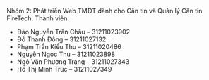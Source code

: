 Nhóm 2: Phát triển Web TMĐT dành cho Căn tin và Quản lý Căn tin FireTech.
Thành viên: 
- Đào Nguyễn Trân Châu – 31211023902
- Đỗ Thanh Đồng        – 31211027132
- Phạm Trần Kiều Thu   – 31211020486
- Nguyễn Ngọc Thu      – 31211023898
- Ngô Văn Phương Trang – 31211027343
- Hồ Thị Minh Trúc     – 31211027349
